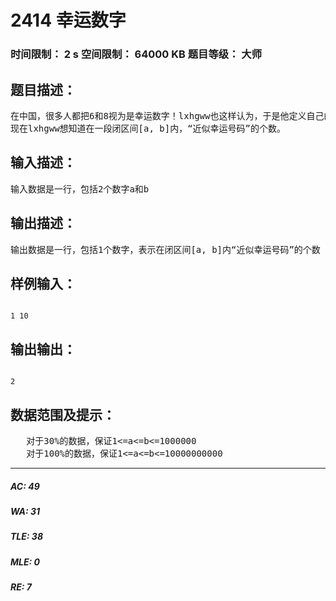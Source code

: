 # 2414 幸运数字   
### 时间限制： 2 s     空间限制： 64000 KB     题目等级： 大师  
## 题目描述：  

<pre>
在中国，很多人都把6和8视为是幸运数字！lxhgww也这样认为，于是他定义自己的“幸运号码”是十进制表示中只包含数字6和8的那些号码，比如68，666，888都是“幸运号码”！但是这种“幸运号码”总是太少了，比如在[1,100]的区间内就只有6个（6，8，66，68，86，88），于是他又定义了一种“近似幸运号码”。lxhgww规定，凡是“幸运号码”的倍数都是“近似幸运号码”，当然，任何的“幸运号码”也都是“近似幸运号码”，比如12，16，666都是“近似幸运号码”。
现在lxhgww想知道在一段闭区间[a, b]内，“近似幸运号码”的个数。
</pre>
  
  
## 输入描述：  

<pre>
输入数据是一行，包括2个数字a和b
</pre>
  
  
## 输出描述：  

<pre>
输出数据是一行，包括1个数字，表示在闭区间[a, b]内“近似幸运号码”的个数
</pre>
  
  
## 样例输入：  

<pre><code>
1 10
</code></pre>
  
  
## 输出输出：  

<pre><code>
2
</code></pre>
  
  
## 数据范围及提示：  

<pre>
   对于30%的数据，保证1<=a<=b<=1000000
   对于100%的数据，保证1<=a<=b<=10000000000
</pre>
  
  
***  

##### AC: 49  
##### WA: 31  
##### TLE: 38  
##### MLE: 0  
##### RE: 7  
